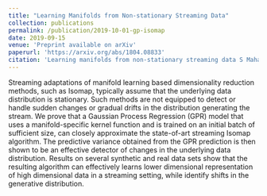 ```yaml
---
title: "Learning Manifolds from Non-stationary Streaming Data"
collection: publications
permalink: /publication/2019-10-01-gp-isomap
date: 2019-09-15
venue: 'Preprint available on arXiv'
paperurl: 'https://arxiv.org/abs/1804.08833'
citation: 'Learning manifolds from non-stationary streaming data S Mahapatra, V Chandola - arXiv preprint  arXiv:1804.08833, 2018'
---
```

Streaming adaptations of manifold learning based dimensionality reduction methods, such as Isomap, typically assume that the underlying data distribution is stationary. Such methods are not equipped to detect or handle sudden changes or gradual drifts in the distribution generating the stream. We prove that a Gaussian Process Regression (GPR) model that uses a manifold-specific kernel function and is trained on an initial batch of sufficient size, can closely approximate the state-of-art streaming Isomap algorithm. The predictive variance obtained from the GPR prediction is then shown to be an effective detector of changes in the underlying data distribution. Results on several synthetic and real data sets show that the resulting algorithm can effectively learns lower dimensional representation of high dimensional data in a streaming setting, while identify shifts in the generative distribution.